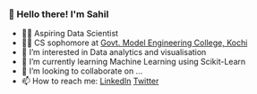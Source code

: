 ### 👋 Hello there! I'm Sahil

- 👨‍💻 Aspiring Data Scientist
- 👨‍🎓 CS sophomore at [Govt. Model Engineering College, Kochi](https://www.mec.ac.in/)
- 👀 I’m interested in Data analytics and visualisation
- 🌱 I’m currently learning Machine Learning using Scikit-Learn
- 💞️ I’m looking to collaborate on ...
- 📫 How to reach me: [LinkedIn](https://www.linkedin.com/in/sahilsait/) [Twitter](https://twitter.com/sahilsaitn)

<!---
SahilSait/SahilSait is a ✨ special ✨ repository because its `README.md` (this file) appears on your GitHub profile.
You can click the Preview link to take a look at your changes.
--->
